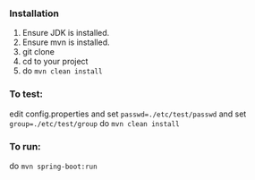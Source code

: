 ### Installation

1. Ensure JDK is installed. 
2. Ensure mvn is installed.
3. git clone
4. cd to your project
5. do `mvn clean install`


### To test:
edit config.properties and set `passwd=./etc/test/passwd` and set `group=./etc/test/group`
do `mvn clean install`

### To run:
do `mvn spring-boot:run`